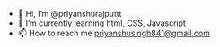 - 👋 Hi, I’m @priyanshurajputtt
- 🌱 I’m currently learning html, CSS, Javascript
- 📫 How to reach me priyanshusingh841@gmail.com

<!---
priyanshurajputtt/priyanshurajputtt is a ✨ special ✨ repository because its `README.md` (this file) appears on your GitHub profile.
You can click the Preview link to take a look at your changes.
--->
